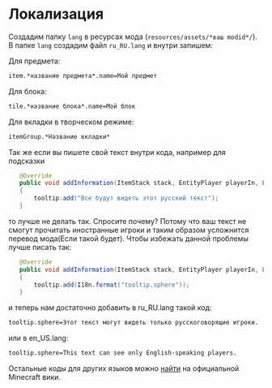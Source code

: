 # Локализация

Создадим папку `lang` в ресурсах мода (`resources/assets/*ваш modid*/`). В папке `lang` создадим файл `ru_RU.lang` и внутри запишем:

Для предмета:

```markdown
item.*название предмета*.name=Мой предмет
```

Для блока:

```markdown
tile.*название блока*.name=Мой блок
```

Для вкладки в творческом режиме:

```markdown
itemGroup.*Название вкладки*
```

Так же если вы пишете свой текст внутри кода, например для подсказки

```java
   @Override
   public void addInformation(ItemStack stack, EntityPlayer playerIn, List<String> tooltip, boolean advanced)
   {
       tooltip.add("Все будут видеть этот русский текст");
   }
```

то лучше не делать так. Спросите почему? Потому что ваш текст не смогут прочитать иностранные игроки и таким образом усложнится перевод мода(Если такой будет). Чтобы избежать данной проблемы лучше писать так:

```java
   @Override
   public void addInformation(ItemStack stack, EntityPlayer playerIn, List<String> tooltip, boolean advanced)
   {
       tooltip.add(I18n.format("tooltip.sphere"));
   }
```

и теперь нам достаточно добавить в ru_RU.lang такой код:

```markdown
tooltip.sphere=Этот текст могут видеть только русскоговорящие игроки.
```

или в en_US.lang:

```markdown
tooltip.sphere=This text can see only English-speaking players.
```

Остальные коды для других языков можно [найти](http://minecraft.gamepedia.com/Language) на официальной Minecraft вики.
